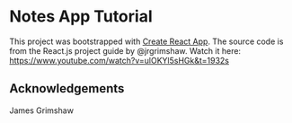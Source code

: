 # Notes App Tutorial

This project was bootstrapped with [Create React App](https://github.com/facebook/create-react-app). The source code is from the React.js project guide by @jrgrimshaw. Watch it here: https://www.youtube.com/watch?v=ulOKYl5sHGk&t=1932s

## Acknowledgements
James Grimshaw
